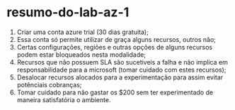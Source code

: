 # resumo-do-lab-az-1

1. Criar uma conta azure trial (30 dias gratuita);
2. Essa conta só permite utilizar de graça alguns recursos, outros não;
3. Certas configurações, regiões e outras opções de alguns recursos podem estar bloqueados nesta modalidade;
4. Recursos que não possuem SLA são sucetiveis a falha e não implica em responsabilidade para a microsoft (tomar cuidado com estes recursos);
5. Desalocar recursos alocados para a experimentação para assim evitar potênciais cobranças;
6. Tomar cuidado para não gastar os $200 sem ter experimentado de maneira satisfatória o ambiente.
